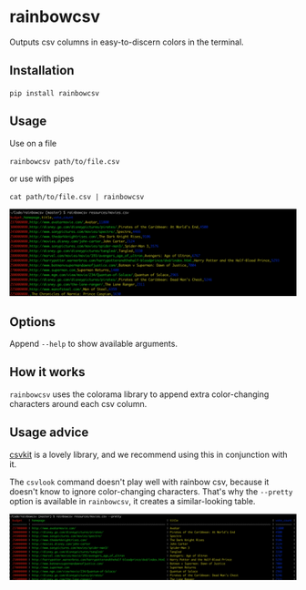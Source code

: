 rainbowcsv
==========

Outputs csv columns in easy-to-discern colors in the terminal.

## Installation

`pip install rainbowcsv`

## Usage

Use on a file

`rainbowcsv path/to/file.csv`

or use with pipes

`cat path/to/file.csv | rainbowcsv`

![Simple rainbowcsv output](https://raw.githubusercontent.com/dannysepler/rainbowcsv/main/resources/simple_screenshot.png)

## Options

Append `--help` to show available arguments.

## How it works

`rainbowcsv` uses the colorama library to append extra color-changing characters around each csv column.

## Usage advice

[csvkit](https://csvkit.readthedocs.io/en/latest/) is a lovely library, and we recommend using this in conjunction with it.

The `csvlook` command doesn't play well with rainbow csv, because it doesn't know to ignore color-changing characters. That's why the `--pretty` option is available in `rainbowcsv`, it creates a similar-looking table.

![Simple rainbowcsv output](https://raw.githubusercontent.com/dannysepler/rainbowcsv/main/resources/pretty_screenshot.png)
